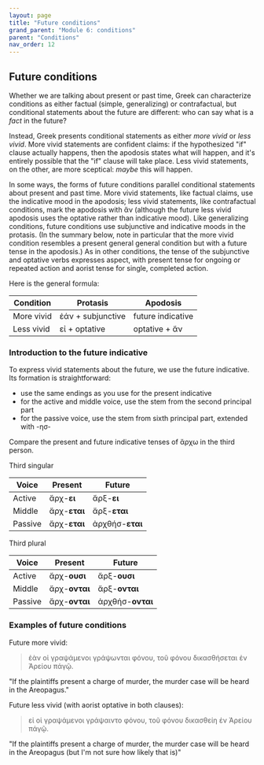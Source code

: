 ```yaml
---
layout: page
title: "Future conditions"
grand_parent: "Module 6: conditions"
parent: "Conditions"
nav_order: 12
---
```



## Future conditions 

Whether we are talking about present or past time, Greek can characterize conditions as either factual (simple, generalizing) or contrafactual, but conditional statements about the future are different: who can say what is a *fact* in the future?

Instead, Greek presents conditional statements as either *more vivid* or *less vivid*. More vivid statements are confident claims: if the hypothesized "if" clause actually happens, then the apodosis states what will happen, and it's entirely possible that the "if" clause will take place. Less vivid statements, on the other, are more sceptical: *maybe* this will happen.


In some ways, the forms of future conditions parallel conditional statements about present and past time. More vivid statements, like factual claims, use the indicative mood in the apodosis; less vivid statements, like contrafactual conditions, mark the apodosis with ἄν (although the future less vivid apodosis uses the optative rather than indicative mood). Like generalizing conditions, future conditions use subjunctive and indicative moods in the protasis. (In the summary below, note in particular that the more vivid condition resembles a present general general condition but with a future tense in the apodosis.)
As in other conditions, the tense of the subjunctive and optative verbs expresses aspect, with present tense for ongoing or repeated action and aorist tense for single, completed action.


Here is the general formula:

| Condition | Protasis | Apodosis |
| --- | --- | --- |
| More vivid | ἐάν + subjunctive | future indicative|
| Less vivid | εἰ + optative | optative  + ἄν  |






### Introduction to the future indicative

To express vivid statements about the future, we use the future indicative.  Its formation is straightforward:

- use the same endings as you use for the present indicative
- for the active and middle voice, use the stem from the second principal part
- for the passive voice, use the stem from sixth principal part, extended with -ησ- 


Compare the present and future indicative tenses of ἄρχω in the third person.


Third singular

| Voice | Present | Future |
| --- | ---  | --- | 
| Active | ἄρχ-**ει**  | ἄρξ-**ει** |
| Middle | ἄρχ-**εται** | ἄρξ-**εται** |
| Passive | ἄρχ-**εται** | ἀρχθήσ-**εται** | 


Third plural 

| Voice | Present | Future |
| --- | ---  | --- | 
| Active | ἄρχ-**ουσι**   | ἄρξ-**ουσι** |
| Middle | ἄρχ-**ονται** | ἄρξ-**ονται** |
| Passive | ἄρχ-**ονται** | ἀρχθήσ-**ονται** | 

### Examples of future conditions




Future more vivid:

> ἐὰν οἱ γραψάμενοι γράψωνται φόνου, τοῦ φόνου δικασθήσεται  ἐν Ἀρείου πάγῷ.

"If the plaintiffs present a charge of murder, the murder case will be heard in the Areopagus."





Future less vivid (with aorist optative in both clauses):

> εἰ οἱ γραψάμενοι γράψαιντο φόνου, τοῦ φόνου δικασθείη ἐν Ἀρείου πάγῷ.

"If the plaintiffs present a charge of murder, the murder case will be heard in the Areopagus (but I'm not sure how likely that is)"





